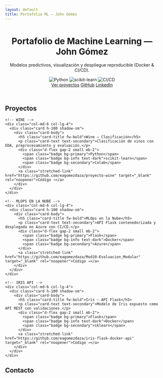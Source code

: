 ```yaml
---
layout: default
title: Portafolio ML — John Gómez
---
```


<!-- HERO -->
<header class="container py-5" style="margin-top:48px">
  <div class="row align-items-center">
    <div class="col-lg-8">
      <h1 class="display-5 fw-bold mb-2">Portafolio de Machine Learning — John Gómez</h1>
      <p class="lead text-secondary">
        Modelos predictivos, visualización y despliegue reproducible (Docker & CI/CD).
      </p>
      <div class="d-flex gap-2 flex-wrap mt-3">
        <img alt="Python" src="https://img.shields.io/badge/Python-3776AB?style=for-the-badge&logo=python&logoColor=ffdd54">
        <img alt="scikit-learn" src="https://img.shields.io/badge/scikit--learn-F7931E?style=for-the-badge&logo=scikit-learn&logoColor=white">
        <img alt="CI/CD" src="https://img.shields.io/badge/CI%2FCD-2088FF?style=for-the-badge&logo=githubactions&logoColor=white">
      </div>
      <div class="mt-4 d-flex gap-2">
        <a class="btn btn-primary btn-lg" href="#proyectos">Ver proyectos</a>
        <a class="btn btn-outline-secondary btn-lg" href="https://github.com/eagomezdaza" target="_blank" rel="noopener">GitHub</a>
        <a class="btn btn-outline-success btn-lg" href="https://www.linkedin.com/in/eagomezdaza/" target="_blank" rel="noopener">LinkedIn</a>
      </div>
    </div>
  </div>
</header>

<!-- PROYECTOS -->
<section id="proyectos" class="container pb-5">
  <h2 class="mb-4 fw-bold">Proyectos</h2>
  <div class="row g-3">

    <!-- WINE -->
    <div class="col-md-6 col-lg-4">
      <div class="card h-100 shadow-sm">
        <div class="card-body">
          <h5 class="card-title fw-bold">Wine — Clasificación</h5>
          <p class="card-text text-secondary">Clasificación de vinos con EDA, preprocesamiento y evaluación.</p>
          <div class="d-flex gap-2 small mb-2">
            <span class="badge bg-primary">Python</span>
            <span class="badge bg-info text-dark">scikit-learn</span>
            <span class="badge bg-secondary">Colab</span>
          </div>
          <a class="stretched-link" href="https://github.com/eagomezdaza/proyecto-wine" target="_blank" rel="noopener">Código →</a>
        </div>
      </div>
    </div>

    <!-- MLOPS EN LA NUBE -->
    <div class="col-md-6 col-lg-4">
      <div class="card h-100 shadow-sm">
        <div class="card-body">
          <h5 class="card-title fw-bold">MLOps en la Nube</h5>
          <p class="card-text text-secondary">API Flask contenedorizada y desplegada en Azure con CI/CD.</p>
          <div class="d-flex gap-2 small mb-2">
            <span class="badge bg-primary">Flask</span>
            <span class="badge bg-info text-dark">Docker</span>
            <span class="badge bg-secondary">Azure</span>
          </div>
          <a class="stretched-link" href="https://github.com/eagomezdaza/Mod10-Evaluacion_Modular" target="_blank" rel="noopener">Código →</a>
        </div>
      </div>
    </div>

    <!-- IRIS API -->
    <div class="col-md-6 col-lg-4">
      <div class="card h-100 shadow-sm">
        <div class="card-body">
          <h5 class="card-title fw-bold">Iris — API Flask</h5>
          <p class="card-text text-secondary">Modelo de Iris expuesto como API REST con validaciones.</p>
          <div class="d-flex gap-2 small mb-2">
            <span class="badge bg-primary">Flask</span>
            <span class="badge bg-info text-dark">Docker</span>
            <span class="badge bg-secondary">sklearn</span>
          </div>
          <a class="stretched-link" href="https://github.com/eagomezdaza/iris-flask-docker-api" target="_blank" rel="noopener">Código →</a>
        </div>
      </div>
    </div>

  </div>
</section>

<!-- CONTACTO -->
<section id="contacto" class="container pb-5">
  <h2 class="mb-3 fw-bold">Contacto</h2>
  <div class="row g-3">


